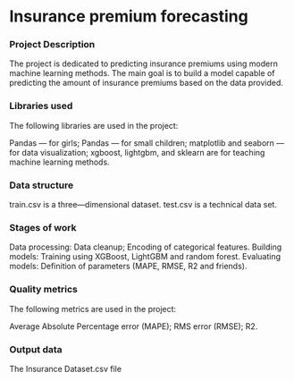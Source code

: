 # Insurance premium forecasting

### Project Description
The project is dedicated to predicting insurance premiums using modern machine learning methods. The main goal is to build a model capable of predicting the amount of insurance premiums based on the data provided.

### Libraries used
The following libraries are used in the project:

Pandas — for girls;
Pandas — for small children;
matplotlib and seaborn — for data visualization;
xgboost, lightgbm, and sklearn are for teaching machine learning methods.

### Data structure

train.csv is a three—dimensional dataset.
test.csv is a technical data set.

### Stages of work

Data processing:
Data cleanup;
Encoding of categorical features.
Building models:
Training using XGBoost, LightGBM and random forest.
Evaluating models:
Definition of parameters (MAPE, RMSE, R2 and friends).

### Quality metrics
The following metrics are used in the project:

Average Absolute Percentage error (MAPE);
RMS error (RMSE);
R2.

### Output data 

The Insurance Dataset.csv file
